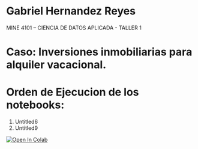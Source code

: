 # Gabriel Hernandez Reyes

 
MINE 4101 – CIENCIA DE DATOS APLICADA - TALLER 1
# Caso: Inversiones inmobiliarias para alquiler vacacional.



# Orden de Ejecucion de los notebooks:
1.  Untitled6
2. Untitled9


[![Open In Colab](https://colab.research.google.com/assets/colab-badge.svg)](https://colab.research.google.com/github/datascience-uniandes/eda-tutorial/)
